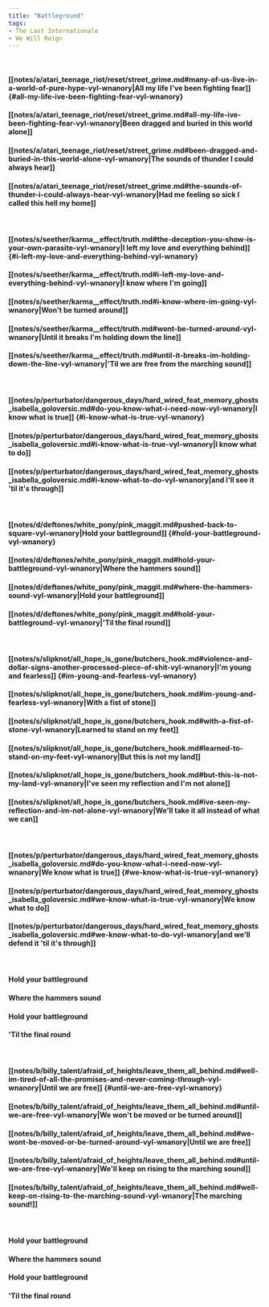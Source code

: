 ```yaml
---
title: "Battleground"
tags:
- The Last Internationale
- We Will Reign
---
```

&nbsp;
#### [[notes/a/atari_teenage_riot/reset/street_grime.md#many-of-us-live-in-a-world-of-pure-hype-vyl-wnanory|All my life I've been fighting fear]] {#all-my-life-ive-been-fighting-fear-vyl-wnanory}
#### [[notes/a/atari_teenage_riot/reset/street_grime.md#all-my-life-ive-been-fighting-fear-vyl-wnanory|Been dragged and buried in this world alone]]
#### [[notes/a/atari_teenage_riot/reset/street_grime.md#been-dragged-and-buried-in-this-world-alone-vyl-wnanory|The sounds of thunder I could always hear]]
#### [[notes/a/atari_teenage_riot/reset/street_grime.md#the-sounds-of-thunder-i-could-always-hear-vyl-wnanory|Had me feeling so sick I called this hell my home]]
&nbsp;
#### [[notes/s/seether/karma__effect/truth.md#the-deception-you-show-is-your-own-parasite-vyl-wnanory|I left my love and everything behind]] {#i-left-my-love-and-everything-behind-vyl-wnanory}
#### [[notes/s/seether/karma__effect/truth.md#i-left-my-love-and-everything-behind-vyl-wnanory|I know where I'm going]]
#### [[notes/s/seether/karma__effect/truth.md#i-know-where-im-going-vyl-wnanory|Won't be turned around]]
#### [[notes/s/seether/karma__effect/truth.md#wont-be-turned-around-vyl-wnanory|Until it breaks I'm holding down the line]]
#### [[notes/s/seether/karma__effect/truth.md#until-it-breaks-im-holding-down-the-line-vyl-wnanory|'Til we are free from the marching sound]]
&nbsp;
#### [[notes/p/perturbator/dangerous_days/hard_wired_feat_memory_ghosts_isabella_goloversic.md#do-you-know-what-i-need-now-vyl-wnanory|I know what is true]] {#i-know-what-is-true-vyl-wnanory}
#### [[notes/p/perturbator/dangerous_days/hard_wired_feat_memory_ghosts_isabella_goloversic.md#i-know-what-is-true-vyl-wnanory|I know what to do]]
#### [[notes/p/perturbator/dangerous_days/hard_wired_feat_memory_ghosts_isabella_goloversic.md#i-know-what-to-do-vyl-wnanory|and I'll see it 'til it's through]]
&nbsp;
#### [[notes/d/deftones/white_pony/pink_maggit.md#pushed-back-to-square-vyl-wnanory|Hold your battleground]] {#hold-your-battleground-vyl-wnanory}
#### [[notes/d/deftones/white_pony/pink_maggit.md#hold-your-battleground-vyl-wnanory|Where the hammers sound]]
#### [[notes/d/deftones/white_pony/pink_maggit.md#where-the-hammers-sound-vyl-wnanory|Hold your battleground]]
#### [[notes/d/deftones/white_pony/pink_maggit.md#hold-your-battleground-vyl-wnanory|'Til the final round]]
&nbsp;
#### [[notes/s/slipknot/all_hope_is_gone/butchers_hook.md#violence-and-dollar-signs-another-processed-piece-of-shit-vyl-wnanory|I'm young and fearless]] {#im-young-and-fearless-vyl-wnanory}
#### [[notes/s/slipknot/all_hope_is_gone/butchers_hook.md#im-young-and-fearless-vyl-wnanory|With a fist of stone]]
#### [[notes/s/slipknot/all_hope_is_gone/butchers_hook.md#with-a-fist-of-stone-vyl-wnanory|Learned to stand on my feet]]
#### [[notes/s/slipknot/all_hope_is_gone/butchers_hook.md#learned-to-stand-on-my-feet-vyl-wnanory|But this is not my land]]
#### [[notes/s/slipknot/all_hope_is_gone/butchers_hook.md#but-this-is-not-my-land-vyl-wnanory|I've seen my reflection and I'm not alone]]
#### [[notes/s/slipknot/all_hope_is_gone/butchers_hook.md#ive-seen-my-reflection-and-im-not-alone-vyl-wnanory|We'll take it all instead of what we can]]
&nbsp;
#### [[notes/p/perturbator/dangerous_days/hard_wired_feat_memory_ghosts_isabella_goloversic.md#do-you-know-what-i-need-now-vyl-wnanory|We know what is true]] {#we-know-what-is-true-vyl-wnanory}
#### [[notes/p/perturbator/dangerous_days/hard_wired_feat_memory_ghosts_isabella_goloversic.md#we-know-what-is-true-vyl-wnanory|We know what to do]]
#### [[notes/p/perturbator/dangerous_days/hard_wired_feat_memory_ghosts_isabella_goloversic.md#we-know-what-to-do-vyl-wnanory|and we'll defend it 'til it's through]]
&nbsp;
#### Hold your battleground
#### Where the hammers sound
#### Hold your battleground
#### 'Til the final round
&nbsp;
#### [[notes/b/billy_talent/afraid_of_heights/leave_them_all_behind.md#well-im-tired-of-all-the-promises-and-never-coming-through-vyl-wnanory|Until we are free]] {#until-we-are-free-vyl-wnanory}
#### [[notes/b/billy_talent/afraid_of_heights/leave_them_all_behind.md#until-we-are-free-vyl-wnanory|We won't be moved or be turned around]]
#### [[notes/b/billy_talent/afraid_of_heights/leave_them_all_behind.md#we-wont-be-moved-or-be-turned-around-vyl-wnanory|Until we are free]]
#### [[notes/b/billy_talent/afraid_of_heights/leave_them_all_behind.md#until-we-are-free-vyl-wnanory|We'll keep on rising to the marching sound]]
#### [[notes/b/billy_talent/afraid_of_heights/leave_them_all_behind.md#well-keep-on-rising-to-the-marching-sound-vyl-wnanory|The marching sound!]]
&nbsp;
#### Hold your battleground
#### Where the hammers sound
#### Hold your battleground
#### 'Til the final round
